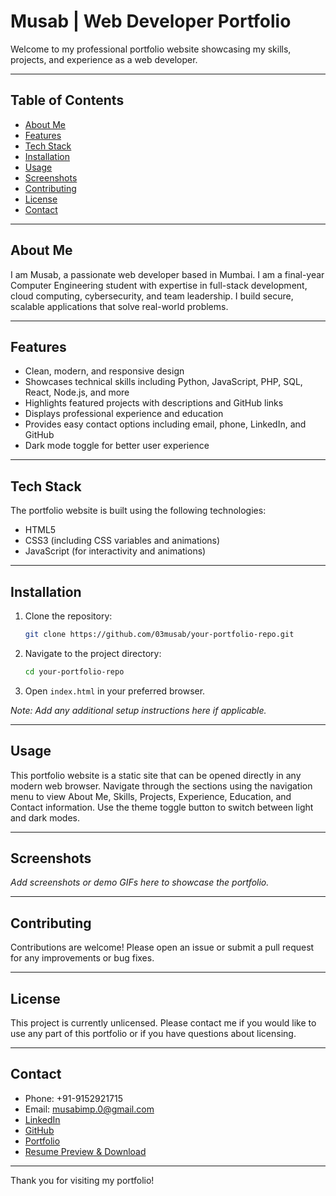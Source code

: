 # Musab | Web Developer Portfolio

Welcome to my professional portfolio website showcasing my skills, projects, and experience as a web developer.

---

## Table of Contents

- [About Me](#about-me)
- [Features](#features)
- [Tech Stack](#tech-stack)
- [Installation](#installation)
- [Usage](#usage)
- [Screenshots](#screenshots)
- [Contributing](#contributing)
- [License](#license)
- [Contact](#contact)

---

## About Me

I am Musab, a passionate web developer based in Mumbai. I am a final-year Computer Engineering student with expertise in full-stack development, cloud computing, cybersecurity, and team leadership. I build secure, scalable applications that solve real-world problems.

---

## Features

- Clean, modern, and responsive design
- Showcases technical skills including Python, JavaScript, PHP, SQL, React, Node.js, and more
- Highlights featured projects with descriptions and GitHub links
- Displays professional experience and education
- Provides easy contact options including email, phone, LinkedIn, and GitHub
- Dark mode toggle for better user experience

---

## Tech Stack

The portfolio website is built using the following technologies:

- HTML5
- CSS3 (including CSS variables and animations)
- JavaScript (for interactivity and animations)


---

## Installation

1. Clone the repository:
   ```bash
   git clone https://github.com/03musab/your-portfolio-repo.git
   ```
2. Navigate to the project directory:
   ```bash
   cd your-portfolio-repo
   ```
3. Open `index.html` in your preferred browser.

*Note: Add any additional setup instructions here if applicable.*

---

## Usage

This portfolio website is a static site that can be opened directly in any modern web browser. Navigate through the sections using the navigation menu to view About Me, Skills, Projects, Experience, Education, and Contact information. Use the theme toggle button to switch between light and dark modes.

---

## Screenshots

*Add screenshots or demo GIFs here to showcase the portfolio.*

---

## Contributing

Contributions are welcome! Please open an issue or submit a pull request for any improvements or bug fixes.

---

## License

This project is currently unlicensed. Please contact me if you would like to use any part of this portfolio or if you have questions about licensing.

---

## Contact

- Phone: +91-9152921715  
- Email: musabimp.0@gmail.com  
- [LinkedIn](https://www.linkedin.com/in/mohammed-musab-ba6b24250/)  
- [GitHub](https://github.com/03musab)  
- [Portfolio](https://invisible-series-421568.framer.app/)  
- [Resume Preview & Download](https://drive.google.com/file/d/1U6Nb40L657YNmlj0o6EvJDkpYChPkpOU/preview)

---

Thank you for visiting my portfolio!
